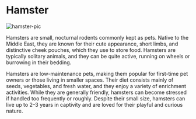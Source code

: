 # Hamster

![hamster-pic](https://hamsteropedia.com/wp-content/uploads/2021/09/syrian-hamster-800x597.jpg)

Hamsters are small, nocturnal rodents commonly kept as pets. Native to the Middle East, they are known for their cute appearance, short limbs, and distinctive cheek pouches, which they use to store food. Hamsters are typically solitary animals, and they can be quite active, running on wheels or burrowing in their bedding.

Hamsters are low-maintenance pets, making them popular for first-time pet owners or those living in smaller spaces. Their diet consists mainly of seeds, vegetables, and fresh water, and they enjoy a variety of enrichment activities. While they are generally friendly, hamsters can become stressed if handled too frequently or roughly. Despite their small size, hamsters can live up to 2–3 years in captivity and are loved for their playful and curious nature.
